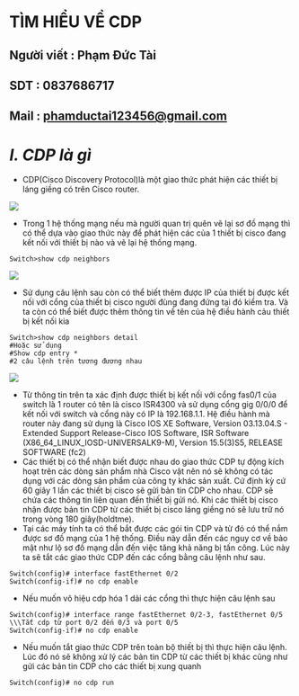 <!--
# h1
## h2
### h3
#### h4
##### h5
###### h6

*in nghiêng*

**bôi đậm**

***vừa in nghiêng vừa bôi đậm***

`inlide code`

```php

echo ("highlight code");

```

[Link test](https://viblo.asia/helps/cach-su-dung-markdown-bxjvZYnwkJZ)

![markdown](https://images.viblo.asia/518eea86-f0bd-45c9-bf38-d5cb119e947d.png)

* mục 3
* mục 2
* mục 1

1. item 1
2. item 2
3. item 3

***
horizonal rules

> text

{@youtube: https://www.youtube.com/watch?v=HndN6P9ke6U}
* Cài đặt nginx bằng câu lệnh sau
```php
dnf -y install nginx
```
*	Cấu hình nginx như sau
```php
vi /etc/nginx/nginx.conf

 Server{
     ...
     server_name www.srv.world;
     ...
 }
 
-->

# TÌM HIỂU VỀ CDP
## Người viết : Phạm Đức Tài
## SDT : 0837686717
## Mail : phamductai123456@gmail.com

# ***I.	CDP là gì***
* CDP(Cisco Discovery Protocol)là một giao thức phát hiện các thiết bị láng giềng có trên Cisco router.

![](https://user-images.githubusercontent.com/52046920/182113706-167e0a6b-1493-4385-a866-8ea86eae30d1.png)
* Trong 1 hệ thống mạng nếu mà người quan trị quên vẽ lại sơ đồ mạng thì có thể dựa vào giao thức này để phát hiện các của 1 thiết bị cisco đang kết nối với thiết bị nào và vẽ lại hệ thống mạng.
```cisco
Switch>show cdp neighbors
```

![](https://user-images.githubusercontent.com/52046920/182113562-d6df8c7b-de94-4ad0-a16a-eba994f970ce.png)
* Sử dụng câu lệnh sau còn có thể biết thêm được IP của thiết bị được kết nối với cổng của thiết bị cisco người đùng đang đứng tại đó kiểm tra. Và ta còn có thể biết được thêm thông tin về tên của hệ điều hành cảu thiết bị kết nối kia
```cisco
Switch>show cdp neighbors detail
#Hoặc sử dụng
#Show cdp entry *
#2 câu lệnh trên tương đương nhau
```

![](https://user-images.githubusercontent.com/52046920/182113572-a983c1cb-07b5-4081-baba-ad4477f3b4f4.png)
* Từ thông tin trên ta xác định được thiết bị kết nối với cổng fas0/1 của switch là 1 router có tên là cisco ISR4300 và sử dụng cổng gig 0/0/0 để kết nối với switch và cổng này có IP là 192.168.1.1. Hệ điều hành mà router này đang sử dụng là Cisco IOS XE Software, Version 03.13.04.S - Extended Support Release-Cisco IOS Software, ISR Software (X86_64_LINUX_IOSD-UNIVERSALK9-M), Version 15.5(3)S5, RELEASE SOFTWARE (fc2)
* Các thiết bị có thể nhận biết được nhau do giao thức CDP tự động kích hoạt trên các dòng sản phẩm nhà Cisco vật nên nó sẽ không có tác dụng với các dòng sản phẩm của công ty khác sản xuất. Cứ định kỳ cứ 60 giây 1 lần các thiết bị cisco sẽ gửi bản tin CDP cho nhau. CDP sẽ chứa các thông tin liên quan đến thiết bị gửi nó. Khi các thiết bị cisco nhận được bản tin CDP từ các thiết bị cisco láng giềng nó sẽ lưu trữ nó trong vòng 180 giây(holdtme).
* Tại các máy tính ta có thể bắt được các gói tin CDP và từ đó có thể nắm được sơ đồ mạng của 1 hệ thống. Điều này dẫn đến các nguy cơ về bảo mật như lộ sơ đồ mạng dẫn đến việc tăng khả năng bị tấn công. Lúc này ta sẽ tắt các giao thức CDP đến các cổng bằng câu lệnh như sau.
```cisco
Switch(config)# interface fastEthernet 0/2
Switch(config-if)# no cdp enable
```
* Nếu muốn vô hiệu cdp hóa 1 dải các cổng thì thực hiện câu lệnh sau
```cisco
Switch(config)# interface range fastEthernet 0/2-3, fastEthernet 0/5            \\\Tắt cdp từ port 0/2 đến 0/3 và port 0/5
Switch(config-if)# no cdp enable
```
* Nếu muốn tắt giao thức CDP trên toàn bộ thiết bị thì thực hiện câu lệnh. Lúc đó nó sẽ không xử lý các bản tin CDP từ các thiết bị khác cũng như gửi các bản tin CDP cho các thiết bị xung quanh
```cisco
Switch(config)# no cdp run
```
